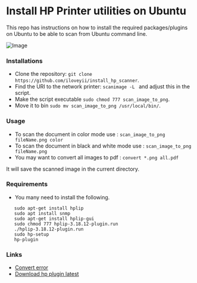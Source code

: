Install HP Printer utilities on Ubuntu
=====================================

This repo has instructions on how to install the required packages/plugins on Ubuntu to be able to scan from Ubuntu command line.

![Image](https://h20386.www2.hp.com/MalaysiaStore/Html/Merch/Images/c05283358_1750x1285.jpg)



### Installations

  * Clone the repository: `git clone https://github.com/iloveyii/install_hp_scanner`.
  * Find the URI to the network printer: `scanimage -L `  and adjust this in the script.
  * Make the script executable `sudo chmod 777 scan_image_to_png`.
  * Move it to bin `sudo mv scan_image_to_png /usr/local/bin/`.
  
  
### Usage
  
  * To scan the document in color mode use : `scan_image_to_png fileName.png color`
  * To scan the document in black and white mode use : `scan_image_to_png fileName.png`
  * You may want to convert all images to pdf : `convert *.png all.pdf`
  
  It will save the scanned image in the current directory.
  
### Requirements

   * You many need to install the following.
   
```
   sudo apt-get install hplip
   sudo apt install snmp
   sudo apt-get install hplip-gui
   sudo chmod 777 hplip-3.18.12-plugin.run
   ./hplip-3.18.12-plugin.run
   sudo hp-setup
   hp-plugin
```


### Links
* [Convert error](https://stackoverflow.com/questions/42928765/convertnot-authorized-aaaa-error-constitute-c-readimage-453)
* [Download hp plugin latest](https://developers.hp.com/hp-linux-imaging-and-printing/plugins)